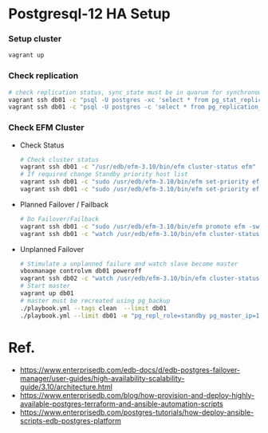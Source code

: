 # Postgresql-12 HA Setup

### Setup cluster
```bash
vagrant up
```
### Check replication
```bash
# check replication status, sync_state must be in quorum for synchronous streamming
vagrant ssh db01 -c "psql -U postgres -xc 'select * from pg_stat_replication;'"
vagrant ssh db01 -c "psql -U postgres -c 'select * from pg_replication_slots;'"
```
### Check EFM Cluster
- Check Status
  ```bash
  # Check cluster status
  vagrant ssh db01 -c "/usr/edb/efm-3.10/bin/efm cluster-status efm"
  # If required change Standby priority host list
  vagrant ssh db01 -c "sudo /usr/edb/efm-3.10/bin/efm set-priority efm 192.168.33.12 1"
  vagrant ssh db01 -c "sudo /usr/edb/efm-3.10/bin/efm set-priority efm 192.168.33.13 2"
  ```
- Planned Failover / Failback
  ```bash
  # Do Failover/Failback
  vagrant ssh db01 -c "sudo /usr/edb/efm-3.10/bin/efm promote efm -switchover"
  vagrant ssh db01 -c "watch /usr/edb/efm-3.10/bin/efm cluster-status efm"
  ```
- Unplanned Failover
  ```bash
  # Stimulate a unplanned failure and watch slave become master
  vboxmanage controlvm db01 poweroff
  vagrant ssh db02 -c "watch /usr/edb/efm-3.10/bin/efm cluster-status efm"
  # Start master 
  vagrant up db01
  # master must be recreated using pg_backup
  ./playbook.yml --tags clean  --limit db01
  ./playbook.yml --limit db01 -e "pg_repl_role=standby pg_master_ip=192.168.33.12"
  ```



# Ref.
- https://www.enterprisedb.com/edb-docs/d/edb-postgres-failover-manager/user-guides/high-availability-scalability-guide/3.10/architecture.html
- https://www.enterprisedb.com/blog/how-provision-and-deploy-highly-available-postgres-terraform-and-ansible-automation-scripts
- https://www.enterprisedb.com/postgres-tutorials/how-deploy-ansible-scripts-edb-postgres-platform